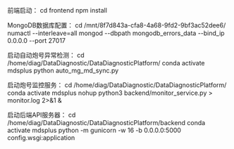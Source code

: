前端启动：
cd frontend
npm install

MongoDB数据库配置：
cd /mnt/8f7d843a-cfa8-4a68-9fd2-9bf3ac52dee6/
numactl --interleave=all mongod --dbpath mongodb_errors_data --bind_ip 0.0.0.0 --port 27017

启动自动炮号异常检测：
cd /home/diag/DataDiagnostic/DataDiagnosticPlatform/
conda activate mdsplus
python auto_mg_md_sync.py

启动炮号监控服务：
cd /home/diag/DataDiagnostic/DataDiagnosticPlatform/
conda activate mdsplus
nohup python3 backend/monitor_service.py > monitor.log 2>&1 &

启动后端API服务器：
cd /home/diag/DataDiagnostic/DataDiagnosticPlatform/backend
conda activate mdsplus
python -m gunicorn -w 16 -b 0.0.0.0:5000  config.wsgi:application
